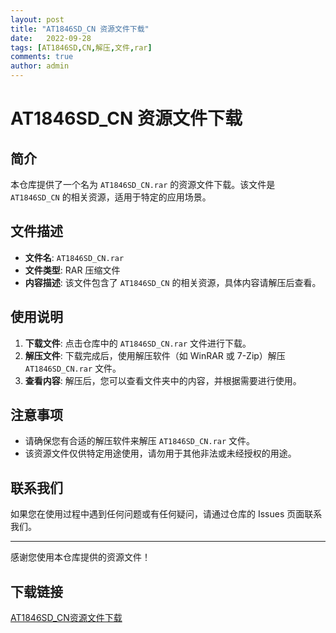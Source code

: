 ```yaml
---
layout: post
title: "AT1846SD_CN 资源文件下载"
date:   2022-09-28
tags: [AT1846SD,CN,解压,文件,rar]
comments: true
author: admin
---
```

# AT1846SD_CN 资源文件下载

## 简介

本仓库提供了一个名为 `AT1846SD_CN.rar` 的资源文件下载。该文件是 `AT1846SD_CN` 的相关资源，适用于特定的应用场景。

## 文件描述

- **文件名**: `AT1846SD_CN.rar`
- **文件类型**: RAR 压缩文件
- **内容描述**: 该文件包含了 `AT1846SD_CN` 的相关资源，具体内容请解压后查看。

## 使用说明

1. **下载文件**: 点击仓库中的 `AT1846SD_CN.rar` 文件进行下载。
2. **解压文件**: 下载完成后，使用解压软件（如 WinRAR 或 7-Zip）解压 `AT1846SD_CN.rar` 文件。
3. **查看内容**: 解压后，您可以查看文件夹中的内容，并根据需要进行使用。

## 注意事项

- 请确保您有合适的解压软件来解压 `AT1846SD_CN.rar` 文件。
- 该资源文件仅供特定用途使用，请勿用于其他非法或未经授权的用途。

## 联系我们

如果您在使用过程中遇到任何问题或有任何疑问，请通过仓库的 Issues 页面联系我们。

---

感谢您使用本仓库提供的资源文件！

## 下载链接

[AT1846SD_CN资源文件下载](https://pan.quark.cn/s/a3971843887d)